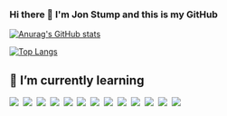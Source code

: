 ### Hi there 👋 I'm Jon Stump and this is my GitHub

[![Anurag's GitHub stats](https://github-readme-stats.vercel.app/api?username=jonstump&show_icons=true&theme=nord)](https://github.com/jonstump/github-readme-stats)

[![Top Langs](https://github-readme-stats.vercel.app/api/top-langs/?username=jonstump&layout=compact&theme=nord)](https://github.com/jonstump/github-readme-stats)

## 🌱 I’m currently learning
<p>
<img src="https://img.shields.io/badge/kubernetes%20-%23326CE5.svg?&style=for-the-badge&logo=kubernetes&logoColor=white" />&nbsp;&nbsp;<img src="https://img.shields.io/badge/docker%20-%232496ED.svg?&style=for-the-badge&logo=docker&logoColor=white" />&nbsp;&nbsp;<img src="https://img.shields.io/badge/angular%20-%23dd0031.svg?&style=for-the-badge&logo=angular&logoColor=white" />&nbsp;&nbsp;<img src="https://img.shields.io/badge/ruby%20-%23cc342d.svg?&style=for-the-badge&logo=ruby&logoColor=white" />&nbsp;&nbsp;<img src="https://img.shields.io/badge/html5%20-%23e34f26.svg?&style=for-the-badge&logo=html5&logoColor=white" />&nbsp;&nbsp;<img src="https://img.shields.io/badge/CSS3-1572B6?&style=for-the-badge&logo=css3&logoColor=white" />&nbsp;&nbsp;<img src="https://img.shields.io/badge/JavaScript-F7DF1E?style=for-the-badge&logo=javascript&logoColor=black" />&nbsp;&nbsp;<img src="https://img.shields.io/badge/React-20232A?style=for-the-badge&logo=react&logoColor=61DAFB" />&nbsp;&nbsp;<img src="https://img.shields.io/badge/Bootstrap-563D7C?style=for-the-badge&logo=bootstrap&logoColor=white">&nbsp;&nbsp;<img src="https://img.shields.io/badge/jest%20-%23c21325.svg?&style=for-the-badge&logo=jest&logoColor=white" />&nbsp;&nbsp;<img src="https://img.shields.io/badge/go%20-%2300add8.svg?&style=for-the-badge&logo=go&logoColor=white" />&nbsp;&nbsp;<img src="https://img.shields.io/badge/crystal%20-%23000000.svg?&style=for-the-badge&logo=crystal&logoColor=white" />&nbsp;&nbsp;<img src="https://img.shields.io/badge/python%20-%233776ab.svg?&style=for-the-badge&logo=python&logoColor=white" />&nbsp;&nbsp;
</p>
<!--
**jonstump/jonstump** is a ✨ _special_ ✨ repository because its `README.md` (this file) appears on your GitHub profile.

Here are some ideas to get you started:

- 🔭 I’m currently working on ...
- 🌱 I’m currently learning ...
- 👯 I’m looking to collaborate on ...
- 🤔 I’m looking for help with ...
- 💬 Ask me about ...
- 📫 How to reach me: ...
- 😄 Pronouns: ...
- ⚡ Fun fact: ...
-->
